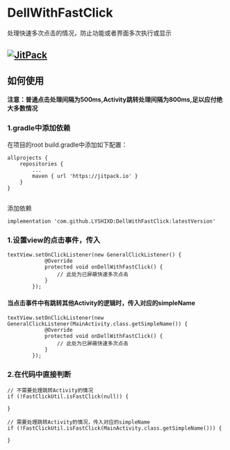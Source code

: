 # DellWithFastClick
处理快速多次点击的情况，防止功能或者界面多次执行或显示

## [![JitPack](https://jitpack.io/v/LYSHIXD/DellWithFastClick.svg)](https://jitpack.io/#LYSHIXD/DellWithFastClick)

## 如何使用 

#### 注意：普通点击处理间隔为500ms,Activity跳转处理间隔为800ms,足以应付绝大多数情况

### 1.gradle中添加依赖
   
在项目的root build.gradle中添加如下配置：
```
allprojects {
	repositories {
		...
		maven { url 'https://jitpack.io' }
	}
}
	
```
添加依赖

```
implementation 'com.github.LYSHIXD:DellWithFastClick:latestVersion'

```

### 1.设置view的点击事件，传入

```
textView.setOnClickListener(new GeneralClickListener() {
			@Override
			protected void onDellWithFastClick() {
				// 此处为已屏蔽快速多次点击
			}
		});
```

#### 当点击事件中有跳转其他Activity的逻辑时，传入对应的simpleName

```
textView.setOnClickListener(new GeneralClickListener(MainActivity.class.getSimpleName()) {
			@Override
			protected void onDellWithFastClick() {
				// 此处为已屏蔽快速多次点击
			}
		});
```

### 2.在代码中直接判断
```
// 不需要处理跳转Activity的情况
if (!FastClickUtil.isFastClick(null)) {

}

// 需要处理跳转Activity的情况，传入对应的simpleName
if (!FastClickUtil.isFastClick(MainActivity.class.getSimpleName())) {

}
```
